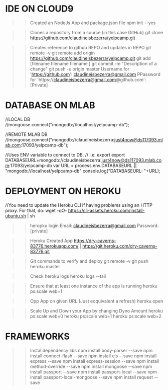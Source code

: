 IDE ON CLOUD9
================
>>Created an NodeJs App and package.json file
npm init --yes

>> Clones a repository from a source (in this case GitHub)
git clone https://github.com/claudineisbezerra/yelpcamp.git

>> Creates reference to github REPO and updates in REPO
git remote -v
git remote add origin https://github.com/claudineisbezerra/yelpcamp.git
git add [filename filename filename ]
git commit -m "Description of a change"
git push -u origin master
    Username for 'https://github.com': claudineisbezerra@gmail.com
    PPassword for 'https://claudineisbezerra@gmail.com@github.com': [Private]
    


DATABASE ON MLAB
================
//LOCAL DB    
//mongoose.connect("mongodb://localhost/yelpcamp-db");

//REMOTE MLAB DB   
//mongoose.connect("mongodb://claudineisbezerra:just4now@ds117093.mlab.com:17093/yelpcamp-db");

//Uses ENV variable to connect to DB.
// i.e: export export DATABASEURL=mongodb://claudineisbezerra:just4now@ds117093.mlab.com:17093/yelpcamp-db
var URL = process.env.DATABASEURL || "mongodb://localhost/yelpcamp-db"
console.log("DATABASEURL: "+URL);

DEPLOYMENT ON HEROKU
====================
//You need to update the Heroku CLI if having problems using an HTTP proxy. For that, do:
wget -qO- https://cli-assets.heroku.com/install-ubuntu.sh | sh

>>heropku login
Email: claudineisbezerra@gmail.com
Password: [private]

>>Heroku Created App
https://dry-caverns-83776.herokuapp.com/ | https://git.heroku.com/dry-caverns-83776.git

>> Git commands to verify and deploy
git remote -v
git push heroku master

>> Check heroku logs
heroku logs --tail

>>Ensure that at least one instance of the app is running
heroku ps:scale web=1

>> Opp App on given URL (Just eqquivalent a refresh)
heroku open

>>Scale Up and Down your App by changing Dyno Amount
heroku ps:scale web=0
heroku ps:scale web=1
heroku ps:scale web=2


FRAMEWORKS
===========
>>Instal dependency libs
npm install body-parser --save
npm install connect-flash --save
npm install ejs --save
npm install express --save
npm install express-session --save
npm install method-override --save
npm install mongoose --save
npm install passport --save
npm install passport-local --save 
npm install passport-local-mongoose --save
npm install request --save
